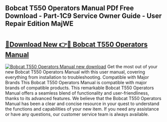 ## Bobcat T550 Operators Manual PDf Free Download - Part-1C9 Service Owner Guide - User Repair Edition MajWE

# <h2><a href="http://bc24543.oget.top/?id=Bobcat+T550+Operators+Manual">🔗Download New 👉🔴 Bobcat T550 Operators Manual</a></h2>

[![Bobcat T550 Operators Manual new download](https://i.imgur.com/5g1atiW.png)](http://bc24543.oget.top/?id=Bobcat+T550+Operators+Manual)
Get the most out of your new Bobcat T550 Operators Manual with this user manual, covering everything from installation to troubleshooting. Compatible with Major Brands This Bobcat T550 Operators Manual is compatible with major brands of compatible products. This remarkable Bobcat T550 Operators Manual offers a seamless blend of functionality and user-friendliness, thanks to its advanced features. We believe that the Bobcat T550 Operators Manual has been a clear and concise resource in your quest to understand the functions and capabilities of your new item. If you need any assistance or have any questions, our customer service team is always available.
